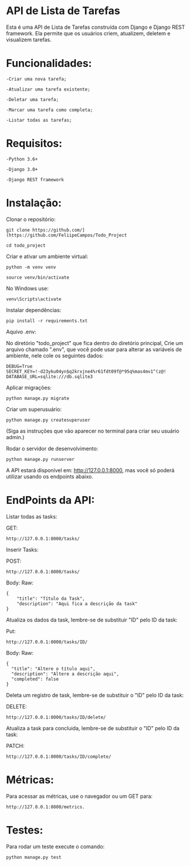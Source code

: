 # API de Lista de Tarefas

Esta é uma API de Lista de Tarefas construída com Django e Django REST framework. Ela permite que os usuários criem, atualizem, deletem e visualizem tarefas.

# Funcionalidades:

	-Criar uma nova tarefa;
				
	-Atualizar uma tarefa existente;
				
	-Deletar uma tarefa;
				
	-Marcar uma tarefa como completa;
				
	-Listar todas as tarefas;
	 

# Requisitos:

	-Python 3.6+
	
	-Django 3.0+
	
	-Django REST framework


# Instalação:

  Clonar o repositório: 

    git clone https://github.com/](https://github.com/FeliipeCampos/Todo_Project

    cd todo_project

  Criar e ativar um ambiente virtual:

    python -m venv venv

    source venv/bin/activate  

No Windows use: 

	venv\Scripts\activate


Instalar dependências:

	pip install -r requirements.txt

Aquivo .env:

No diretório "todo_project" que fica dentro do diretório principal, Crie um arquivo chamado ".env", que você pode usar para alterar as variáveis de ambiente, nele cole os seguintes dados:
	
	DEBUG=True
	SECRET_KEY=!-d23yku04yn$q2krxjne4%r61fdt09f@*95q%mas4mv1^(z@!
	DATABASE_URL=sqlite:///db.sqlite3
 



Aplicar migrações:

	python manage.py migrate


Criar um superusuário:

	python manage.py createsuperuser

  (Siga as instruções que vão aparecer no terminal para criar seu usuário admin.)

Rodar o servidor de desenvolvimento:

	python manage.py runserver

A API estará disponível em: http://127.0.0.1:8000, mas você só poderá utilizar usando os endpoints abaixo.

# EndPoints da API:

Listar todas as tasks:

GET: 

	http://127.0.0.1:8000/tasks/ 

Inserir Tasks:

POST: 

	http://127.0.0.1:8000/tasks/ 

Body: Raw:
		      
	{
		"title": "Título da Task",
		"description": "Aqui fica a descrição da task"
	}

Atualiza os dados da task, lembre-se de substituir "ID" pelo ID da task:

Put: 

	http://127.0.0.1:8000/tasks/ID/ 

  Body: Raw:

    {
      "title": "Altere o título aqui",
      "description": "Altere a descrição aqui",
      "completed": false
    }

Deleta um registro de task, lembre-se de substituir o "ID" pelo ID da task:

DELETE: 
	
	http://127.0.0.1:8000/tasks/ID/delete/ 
	 
Atualiza a task para concluida, lembre-se de substituir o "ID" pelo ID da task:

PATCH: 

	http://127.0.0.1:8000/tasks/ID/complete/ 
 
# Métricas:

Para acessar as métricas, use o navegador ou um GET para: 
 
	http://127.0.0.1:8000/metrics.

# Testes:

Para rodar um teste execute o comando:

	python manage.py test
